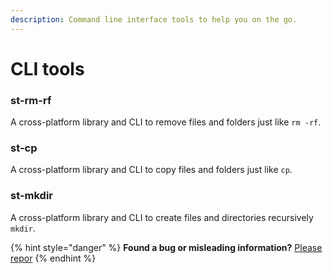 ```yaml
---
description: Command line interface tools to help you on the go.
---
```


# CLI tools

### st-rm-rf

A cross-platform library and CLI to remove files and folders just like `rm -rf`.

### st-cp

A cross-platform library and CLI to copy files and folders just like `cp`.

### st-mkdir

A cross-platform library and CLI to create files and directories recursively `mkdir`.



{% hint style="danger" %}
**Found a bug or misleading information?** [Please repor](https://github.com/springtype-org/springtype/issues)
{% endhint %}

